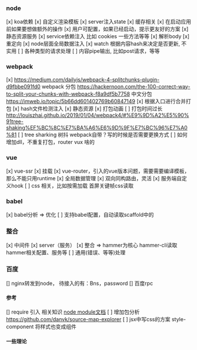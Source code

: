 ### node
[x] koa依赖
[x] 自定义渲染模板
[x] server注入state
[x] 缓存相关
[x] 在启动应用前如果要想做额外的操作
[x] 用户可配置，如果已经启动，提示更友好的方案
[x] 静态资源服务
[x] service依赖注入 比如 cookies 一些方法等等
[x] 解析body
[x] 重定向
[x] node层面全局数据注入
[x] watch 根据内容hash来决定是否更新, 不实用
[ ] 各种类型的请求处理
[ ] 内容pipe输出, 比如post请求，等等


### webpack
[x] https://medium.com/dailyjs/webpack-4-splitchunks-plugin-d9fbbe091fd0  webpack 分包
https://hackernoon.com/the-100-correct-way-to-split-your-chunks-with-webpack-f8a9df5b7758
中文分包 https://imweb.io/topic/5b66dd601402769b60847149
[x] 根据入口进行合并打包
[x] hash文件检测注入
[x] 静态资源
[x] 打包动画
[ ] 打包时间过长 http://louiszhai.github.io/2019/01/04/webpack4/#%E9%9D%A2%E5%90%91tree-shaking%EF%BC%8C%E7%BA%A6%E6%9D%9F%E7%BC%96%E7%A0%81
[ ] tree sharking 树抖 webpack自带？写的时候是否需要更换方式
[ ] 如何增加dll，不重复打包，router vux 啥的

### vue
[x] vue-ssr
[x] 挂载
[x] vue-router，引入的vue版本问题，需要需要编译模板，那么不能只用runtime
[x] 全局数据管理
[x] 双向同构路由，灵活
[x] 服务端自定义hook
[ ] css 相关，比如按需加载 首屏关键帧css读取

### babel
[x] babel分析 => 优化
[ ] 支持babel配置，自动读取scaffold中的

### 整合
[x] 中间件 
[x] server（服务）
[x] 整合 => hammer为核心 hammer-cli读取hammer相关配置、服务等
[ ] 通用(错误、等等)处理


### 百度
[] nginx转发到node， 待接入的有：Bns，password
[] 百度rpc



#### 参考
[] require 引入 相关知识 [node module文档](https://nodejs.org/docs/latest/api/modules.html#modules_the_module_scope)
[ ] 增加包分析  https://github.com/danvk/source-map-explorer
[ ] jsx中写css的方案  style-component 将样式也变成组件

#### 一些理论